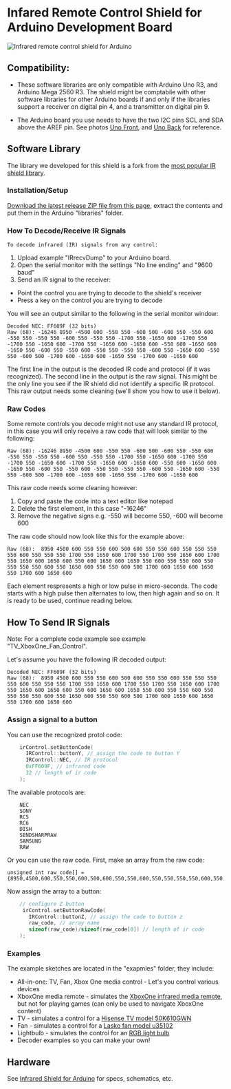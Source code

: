 # Infared Remote Control Shield for Arduino Development Board

![Infrared remote control shield for Arduino](https://raw.github.com/AllAboutEE/Infrared-Shield-for-Arduino/master/Hardware/Arduino-Infrared-Shield-Remote-Control-Angle-View.jpg)

## Compatibility:

* These software libraries are only compatible with Arduino Uno R3, and Arduino Mega 2560 R3. The shield might be comptabile with other software libraries for other Arduino boards if and only if the libraries support a receiver on digital pin 4, and a transmitter on digital pin 9.

* The Arduino board you use needs to have the two I2C pins SCL and SDA above the AREF pin. See photos [Uno Front](http://www.arduino.cc/en/uploads/Main/ArduinoUno_R3_Front.jpg), and [Uno Back](http://www.arduino.cc/en/uploads/Main/ArduinoUno_R3_Back.jpg) for reference.

## Software Library
The library we developed for this shield is a fork from the [most popular IR shield library](https://github.com/shirriff/Arduino-IRremote).

### Installation/Setup
[Download the latest release ZIP file from this page](https://github.com/AllAboutEE/Arduino-Infrared-Shield-Library/releases), extract the contents and put them in the Arduino "libraries" folder.

### How To Decode/Receive IR Signals

    To decode infrared (IR) signals from any control:

1. Upload example "IRrecvDump" to your Arduino board.
2. Open the serial monitor with the settings "No line ending" and "9600 baud"
3. Send an IR signal to the receiver:
  * Point the control you are trying to decode to the shield's receiver
  * Press a key on the control you are trying to decode

You will see an output similar to the following in the serial monitor window:

    Decoded NEC: FF609F (32 bits)
    Raw (68): -16246 8950 -4500 600 -550 550 -600 500 -600 550 -550 600 -550 550 -550 550 -600 550 -550 550 -1700 550 -1650 600 -1700 550 -1700 550 -1650 600 -1700 550 -1650 600 -1650 600 -550 600 -1650 600 -1650 550 -600 550 -550 600 -550 550 -550 550 -600 550 -1650 600 -550 550 -600 500 -1700 600 -1650 600 -1650 550 -1700 600 -1650 600 

The first line in the output is the decoded IR code and protocol (if it was recognized).
The second line in the output is the raw signal. This might be the only line you see if the IR shield did not identify a specific IR protocol. This raw output needs some cleaning (we'll show you how to use it below).

### Raw Codes

Some remote controls you decode might not use any standard IR protocol, in this case you will only receive a raw code that will look similar to the following:

    Raw (68): -16246 8950 -4500 600 -550 550 -600 500 -600 550 -550 600 -550 550 -550 550 -600 550 -550 550 -1700 550 -1650 600 -1700 550 -1700 550 -1650 600 -1700 550 -1650 600 -1650 600 -550 600 -1650 600 -1650 550 -600 550 -550 600 -550 550 -550 550 -600 550 -1650 600 -550 550 -600 500 -1700 600 -1650 600 -1650 550 -1700 600 -1650 600 
    
This raw code needs some cleaning however:

1. Copy and paste the code into a text editor like notepad
2. Delete the first element, in this case "-16246"
3. Remove the negative signs e.g. -550 will become 550, -600 will become 600

The raw code should now look like this for the example above:

    Raw (68):  8950 4500 600 550 550 600 500 600 550 550 600 550 550 550 550 600 550 550 550 1700 550 1650 600 1700 550 1700 550 1650 600 1700 550 1650 600 1650 600 550 600 1650 600 1650 550 600 550 550 600 550 550 550 550 600 550 1650 600 550 550 600 500 1700 600 1650 600 1650 550 1700 600 1650 600 

Each element respresents a high or low pulse in micro-seconds. The code starts with a high pulse then alternates to low, then high again and so on. It is ready to be used, continue reading below.

## How To Send IR Signals

Note: For a complete code example see example "TV_XboxOne_Fan_Control".

Let's assume you have the following IR decoded output:

    Decoded NEC: FF609F (32 bits)
    Raw (68):  8950 4500 600 550 550 600 500 600 550 550 600 550 550 550 550 600 550 550 550 1700 550 1650 600 1700 550 1700 550 1650 600 1700 550 1650 600 1650 600 550 600 1650 600 1650 550 600 550 550 600 550 550 550 550 600 550 1650 600 550 550 600 500 1700 600 1650 600 1650 550 1700 600 1650 600 

### Assign a signal to a button

You can use the recognized protol code:

```cpp
    irControl.setButtonCode(
      IRControl::buttonY, // assign the code to button Y
      IRControl::NEC, // IR protocol
      0xFF609F, // infrared code
      32 // length of ir code
    );
```

The available protocols are:

    	NEC
    	SONY
    	RC5
    	RC6
    	DISH
    	SENDSHARPRAW
    	SAMSUNG
    	RAW

Or you can use the raw code. First, make an array from the raw code:

    unsigned int raw_code[] = {8950,4500,600,550,550,600,500,600,550,550,600,550,550,550,550,600,550,550,550,1700,550,1650,600,1700,550,1700,550,1650,600,1700,550,1650,600,1650,600,550,600,1650,600,1650,550,600,550,550,600,550,550,550,550,600,550,1650,600,550,550,600,500,1700,600,1650,600,1650,550,1700,600,1650,600};
           
Now assign the array to a button:
```cpp
    // configure Z button
     irControl.setButtonRawCode(
       IRControl::buttonZ, // assign the code to button z
       raw_code, // array name
       sizeof(raw_code)/sizeof(raw_code[0]) // length of ir code
    );
```
### Examples

The example sketches are located in the "exapmles" folder, they include:

* All-in-one: TV, Fan, Xbox One media control - Let's you control various devices
* XboxOne media remote - simulates the [XboxOne infrared media remote](http://www.xbox.com/en-US/xbox-one/accessories/controllers/media-remote), but not for playing games (can only be used to navigate XboxOne content)
* TV - simulates a control for a [Hisense TV model 50K610GWN](http://global.hisense.com/product/northa/tv/led/K610/201401/t20140117_86826.htm)
* Fan - simulates a control for a [Lasko fan model u35102](http://www.laskoproducts.com/oscillating-high-velocity-fan-with-remote-control-model-u35102/)
* Lightbulb - simulates the control for an [RGB light bulb](http://www.amazon.com/SUPERNIGHT-Standard-Changing-Dimmable-Decoration/dp/B00CEOSGRY/ref=sr_1_sc_1?ie=UTF8&qid=1431819498&sr=8-1-spell&keywords=rgb+ir+light+bolb)
* Decoder examples so you can make your own!

## Hardware

See [Infrared Shield for Arduino](https://github.com/AllAboutEE/Infrared-Shield-for-Arduino) for specs, schematics, etc.
